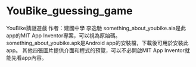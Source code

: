 # YouBike_guessing_game
YouBike猜謎遊戲
作者：建國中學 李逸馳
something_about_youbike.aia是此app的MIT App Inventor專案，可以視為原始碼。
something_about_youbike.apk是Android app的安裝檔，下載後可用於安裝此app。
其他四張圖片提供介面和程式的預覽，可以不必開啟MIT App Inventor就能先看app內容。

